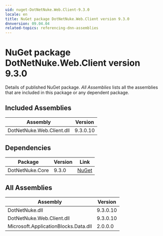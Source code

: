 ```yaml
---
uid: nuget-DotNetNuke.Web.Client-9.3.0
locale: en
title: NuGet package DotNetNuke.Web.Client version 9.3.0
dnnversion: 09.04.04
related-topics: referencing-dnn-assemblies
---
```


# NuGet package DotNetNuke.Web.Client version 9.3.0
Details of published NuGet package.
*All Assemblies* lists all the assemblies that are included in this package or any dependent package.

## Included Assemblies

|Assembly|Version|
|---|---|
|DotNetNuke.Web.Client.dll|9.3.0.10|

## Dependencies

|Package|Version|Link|
|---|---|---|
|DotNetNuke.Core|9.3.0|[NuGet](https://www.nuget.org/packages/DotNetNuke.Core/9.3.0)|

## All Assemblies

|Assembly|Version|
|---|---|
|DotNetNuke.dll|9.3.0.10|
|DotNetNuke.Web.Client.dll|9.3.0.10|
|Microsoft.ApplicationBlocks.Data.dll|2.0.0.0|

